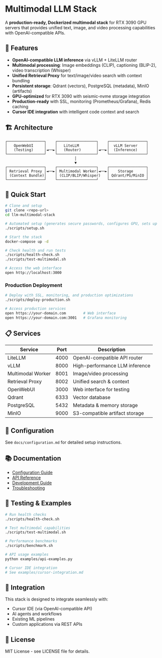 # Multimodal LLM Stack

A **production-ready, Dockerized multimodal stack** for RTX 3090 GPU servers that provides unified text, image, and video processing capabilities with OpenAI-compatible APIs.

## 🚀 Features

- **OpenAI-compatible LLM inference** via vLLM + LiteLLM router
- **Multimodal processing**: Image embeddings (CLIP), captioning (BLIP-2), video transcription (Whisper)
- **Unified Retrieval Proxy** for text/image/video search with context bundling
- **Persistent storage**: Qdrant (vectors), PostgreSQL (metadata), MinIO (artifacts)
- **GPU-optimized** for RTX 3090 with seismic-nvme storage integration
- **Production-ready** with SSL, monitoring (Prometheus/Grafana), Redis caching
- **Cursor IDE integration** with intelligent code context and search

## 🏗️ Architecture

```
┌─────────────────┐    ┌──────────────────┐    ┌─────────────────┐
│   OpenWebUI     │    │   LiteLLM        │    │  vLLM Server    │
│   (Testing)     │◄──►│   (Router)       │◄──►│  (Inference)    │
└─────────────────┘    └──────────────────┘    └─────────────────┘
                                │
                                ▼
┌─────────────────┐    ┌──────────────────┐    ┌─────────────────┐
│ Retrieval Proxy │◄──►│ Multimodal Worker│◄──►│    Storage      │
│ (Context Bundle)│    │ (CLIP/BLIP/Whisper)   │ Qdrant/PG/MinIO │
└─────────────────┘    └──────────────────┘    └─────────────────┘
```

## 🚦 Quick Start

```bash
# Clone and setup
git clone <repo-url>
cd llm-multimodal-stack

# Automated setup (generates secure passwords, configures GPU, sets up storage)
./scripts/setup.sh

# Start the stack
docker-compose up -d

# Check health and run tests
./scripts/health-check.sh
./scripts/test-multimodal.sh

# Access the web interface
open http://localhost:3000
```

### Production Deployment

```bash
# Deploy with SSL, monitoring, and production optimizations
./scripts/deploy-production.sh

# Access production services
open https://your-domain.com        # Web interface
open https://your-domain.com:3001   # Grafana monitoring
```

## 📋 Services

| Service | Port | Description |
|---------|------|-------------|
| LiteLLM | 4000 | OpenAI-compatible API router |
| vLLM | 8000 | High-performance LLM inference |
| Multimodal Worker | 8001 | Image/video processing |
| Retrieval Proxy | 8002 | Unified search & context |
| OpenWebUI | 3000 | Web interface for testing |
| Qdrant | 6333 | Vector database |
| PostgreSQL | 5432 | Metadata & memory storage |
| MinIO | 9000 | S3-compatible artifact storage |

## 🔧 Configuration

See `docs/configuration.md` for detailed setup instructions.

## 📚 Documentation

- [Configuration Guide](docs/configuration.md)
- [API Reference](docs/api-reference.md)
- [Development Guide](docs/development.md)
- [Troubleshooting](docs/troubleshooting.md)

## 🧪 Testing & Examples

```bash
# Run health checks
./scripts/health-check.sh

# Test multimodal capabilities
./scripts/test-multimodal.sh

# Performance benchmarks
./scripts/benchmark.sh

# API usage examples
python examples/api-examples.py

# Cursor IDE integration
# See examples/cursor-integration.md
```

## 🤝 Integration

This stack is designed to integrate seamlessly with:
- Cursor IDE (via OpenAI-compatible API)
- AI agents and workflows
- Existing ML pipelines
- Custom applications via REST APIs

## 📄 License

MIT License - see LICENSE file for details.

